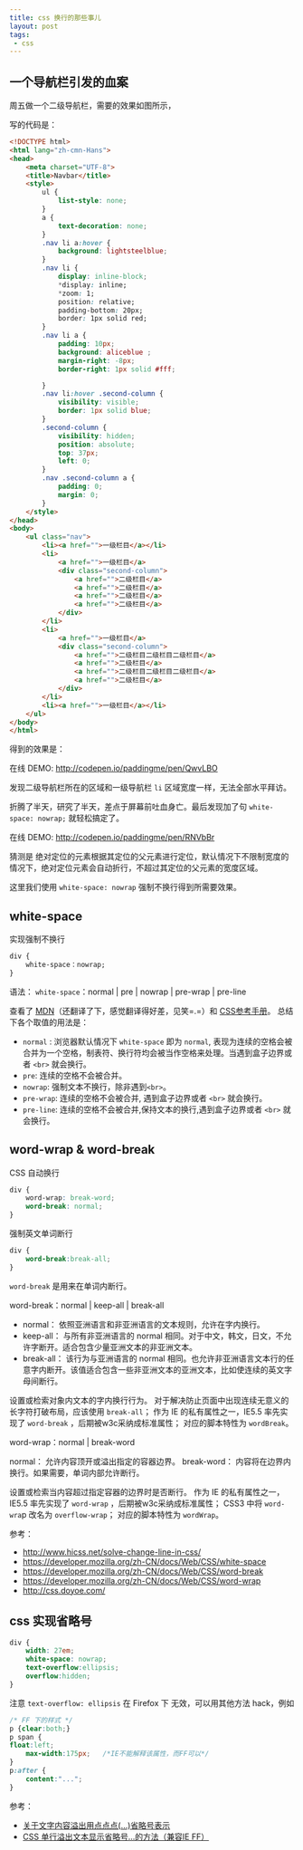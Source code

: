 ```yaml
---
title: css 换行的那些事儿
layout: post
tags:
 - css
---
```


## 一个导航栏引发的血案
周五做一个二级导航栏，需要的效果如图所示，


写的代码是：

```html
<!DOCTYPE html>
<html lang="zh-cmn-Hans">
<head>
    <meta charset="UTF-8">
    <title>Navbar</title>
    <style>
        ul {
            list-style: none;
        }
        a {
            text-decoration: none;
        }
        .nav li a:hover {
            background: lightsteelblue;
        }
        .nav li {
            display: inline-block;
            *display: inline;
            *zoom: 1;
            position: relative;
            padding-bottom: 20px;
            border: 1px solid red;
        }
        .nav li a {
            padding: 10px;
            background: aliceblue ;
            margin-right: -8px;
            border-right: 1px solid #fff;

        }
        .nav li:hover .second-column {
            visibility: visible;
            border: 1px solid blue;
        }
        .second-column {
            visibility: hidden;
            position: absolute;
            top: 37px;
            left: 0;
        }
        .nav .second-column a {
            padding: 0;
            margin: 0;
        }
    </style>
</head>
<body>
    <ul class="nav">
        <li><a href="">一级栏目</a></li>
        <li>
            <a href="">一级栏目</a>
            <div class="second-column">
                <a href="">二级栏目</a>
                <a href="">二级栏目</a>
                <a href="">二级栏目</a>
                <a href="">二级栏目</a>
            </div>
        </li>
        <li>
            <a href="">一级栏目</a>
            <div class="second-column">
                <a href="">二级栏目二级栏目二级栏目</a>
                <a href="">二级栏目</a>
                <a href="">二级栏目二级栏目二级栏目</a>
                <a href="">二级栏目</a>
            </div>
        </li>
        <li><a href="">一级栏目</a></li>
    </ul>
</body>
</html>
```

得到的效果是：


在线 DEMO: http://codepen.io/paddingme/pen/QwvLBO

发现二级导航栏所在的区域和一级导航栏 `li` 区域宽度一样，无法全部水平拜访。

折腾了半天，研究了半天，差点于屏幕前吐血身亡。最后发现加了句 `white-space: nowrap;` 就轻松搞定了。

在线 DEMO: http://codepen.io/paddingme/pen/RNVbBr

猜测是 绝对定位的元素根据其定位的父元素进行定位，默认情况下不限制宽度的情况下，绝对定位元素会自动折行，不超过其定位的父元素的宽度区域。

这里我们使用 `white-space: nowrap` 强制不换行得到所需要效果。



## white-space

实现强制不换行

```css
div {
    white-space：nowrap;
}
```

语法： `white-space`：normal | pre | nowrap | pre-wrap | pre-line

查看了 [MDN](https://developer.mozilla.org/zh-CN/docs/Web/CSS/white-space$edit)（还翻译了下，感觉翻译得好差，见笑=.=）和 [CSS参考手册](http://css.doyoe.com/)。
总结下各个取值的用法是：

- `normal` : 浏览器默认情况下 `white-space` 即为 `normal`, 表现为连续的空格会被合并为一个空格，制表符、换行符均会被当作空格来处理。当遇到盒子边界或者 `<br>` 就会换行。
- `pre`: 连续的空格不会被合并。
- `nowrap`: 强制文本不换行，除非遇到`<br>`。
- `pre-wrap`: 连续的空格不会被合并, 遇到盒子边界或者 `<br>` 就会换行。
- `pre-line`: 连续的空格不会被合并,保持文本的换行,遇到盒子边界或者 `<br>` 就会换行。


## word-wrap & word-break

CSS 自动换行

```css
div {
    word-wrap: break-word;
    word-break: normal;
}
```


强制英文单词断行

```css
div {
    word-break:break-all;
}
```


`word-break` 是用来在单词内断行。

word-break：normal | keep-all | break-all

- normal： 依照亚洲语言和非亚洲语言的文本规则，允许在字内换行。
- keep-all： 与所有非亚洲语言的 normal 相同。对于中文，韩文，日文，不允许字断开。适合包含少量亚洲文本的非亚洲文本。
- break-all： 该行为与亚洲语言的 normal 相同。也允许非亚洲语言文本行的任意字内断开。该值适合包含一些非亚洲文本的亚洲文本，比如使连续的英文字母间断行。

设置或检索对象内文本的字内换行行为。
对于解决防止页面中出现连续无意义的长字符打破布局，应该使用 `break-all`；
作为 IE 的私有属性之一，IE5.5 率先实现了 `word-break` ，后期被w3c采纳成标准属性；
对应的脚本特性为 `wordBreak`。



word-wrap：normal | break-word

normal： 允许内容顶开或溢出指定的容器边界。
break-word： 内容将在边界内换行。如果需要，单词内部允许断行。

设置或检索当内容超过指定容器的边界时是否断行。
作为 IE 的私有属性之一，IE5.5 率先实现了 `word-wrap` ，后期被w3c采纳成标准属性；
CSS3 中将 `word-wra`p 改名为 `overflow-wrap`；
对应的脚本特性为 `wordWrap`。


参考：
- <http://www.hicss.net/solve-change-line-in-css/>
- <https://developer.mozilla.org/zh-CN/docs/Web/CSS/white-space>
- <https://developer.mozilla.org/zh-CN/docs/Web/CSS/word-break>
- <https://developer.mozilla.org/zh-CN/docs/Web/CSS/word-wrap>
- <http://css.doyoe.com/>

## css 实现省略号

```css
div {
    width: 27em;
    white-space: nowrap;
    text-overflow:ellipsis;
    overflow:hidden;
}
```

注意 `text-overflow: ellipsis` 在 Firefox 下 无效，可以用其他方法 hack，例如

```css
/* FF 下的样式 */
p {clear:both;}
p span {
float:left;
    max-width:175px;   /*IE不能解释该属性，而FF可以*/
}
p:after {
    content:"...";
}
```

参考：
- [关于文字内容溢出用点点点(…)省略号表示](http://www.zhangxinxu.com/wordpress/2009/09/%E5%85%B3%E4%BA%8E%E6%96%87%E5%AD%97%E5%86%85%E5%AE%B9%E6%BA%A2%E5%87%BA%E7%94%A8%E7%82%B9%E7%82%B9%E7%82%B9-%E7%9C%81%E7%95%A5%E5%8F%B7%E8%A1%A8%E7%A4%BA/)
- [CSS 单行溢出文本显示省略号...的方法（兼容IE FF）
](http://www.cnblogs.com/hlz789456123/archive/2009/02/18/1392972.html)
